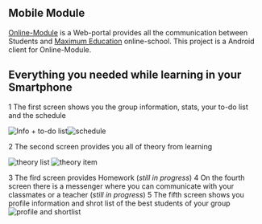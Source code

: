 ## Mobile Module

[Online-Module](https://education.maximumtest.ru) is a Web-portal provides all the communication between Students and [Maximum Education](https://maximumtest.ru) online-school.
This project is a Android client for Online-Module.

## Everything you needed while learning in your Smartphone
1 The first screen shows you the group information, stats, your to-do list and the schedule

![Info + to-do list](https://user-images.githubusercontent.com/68102526/194749684-091926ab-7c8f-42fa-bbd9-4525c68f53a7.png)![schedule](https://user-images.githubusercontent.com/68102526/194749717-ac28373a-76e3-48b1-8268-a3a143481387.png)

2 The second screen provides you all of theory from learning

![theory list](https://user-images.githubusercontent.com/68102526/194749816-21627a8c-78af-4bf7-993e-cd97b5680850.png)
![theory item](https://user-images.githubusercontent.com/68102526/194749820-a0e27d10-2b63-41ab-a7aa-3cdac52237f4.png)

3 The fird screen provides Homework (*still in progress*)
4 On the fourth screen there is a messenger where you can communicate with your classmates or a teacher (*still in progress*)
5 The fifth screen shows you profile information and shrot list of the best students of your group
![profile and shortlist](https://user-images.githubusercontent.com/68102526/194750520-4e2ae219-f2c3-4808-ac4d-76dd5bc88235.png)
